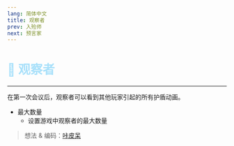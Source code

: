 ```yaml
---
lang: 简体中文
title: 观察者
prev: 入殓师
next: 预言家
---
```


# <font color="#a8e0fa">🔭 <b>观察者</b></font> <Badge text="Support" type="tip" vertical="middle"/>

***

在第一次会议后，观察者可以看到其他玩家引起的所有护盾动画。

- 最大数量
  - 设置游戏中观察者的最大数量

> 想法 & 编码：[咔皮呆](https://github.com/KARPED1EM)
